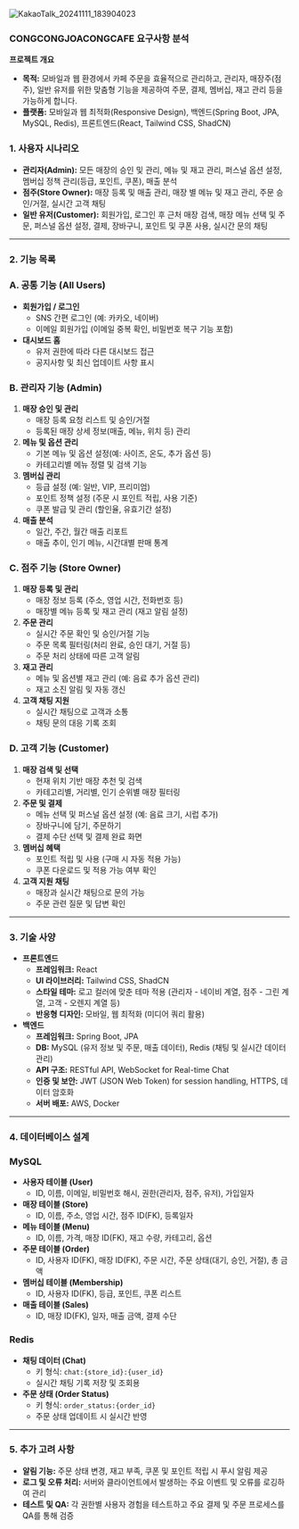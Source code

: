 ![KakaoTalk_20241111_183904023](https://github.com/user-attachments/assets/702c0317-959e-4425-b9f7-b0c46bc5c47e)

### **CONGCONGJOACONGCAFE 요구사항 분석**

**프로젝트 개요**

- **목적:** 모바일과 웹 환경에서 카페 주문을 효율적으로 관리하고, 관리자, 매장주(점주), 일반 유저를 위한 맞춤형 기능을 제공하여 주문, 결제, 멤버십, 재고 관리 등을 가능하게 합니다.
- **플랫폼:** 모바일과 웹 최적화(Responsive Design), 백엔드(Spring Boot, JPA, MySQL, Redis), 프론트엔드(React, Tailwind CSS, ShadCN)

### **1. 사용자 시나리오**

- **관리자(Admin):** 모든 매장의 승인 및 관리, 메뉴 및 재고 관리, 퍼스널 옵션 설정, 멤버십 정책 관리(등급, 포인트, 쿠폰), 매출 분석
- **점주(Store Owner):** 매장 등록 및 매출 관리, 매장 별 메뉴 및 재고 관리, 주문 승인/거절, 실시간 고객 채팅
- **일반 유저(Customer):** 회원가입, 로그인 후 근처 매장 검색, 매장 메뉴 선택 및 주문, 퍼스널 옵션 설정, 결제, 장바구니, 포인트 및 쿠폰 사용, 실시간 문의 채팅

---

### **2. 기능 목록**

### **A. 공통 기능 (All Users)**

- **회원가입 / 로그인**
    - SNS 간편 로그인 (예: 카카오, 네이버)
    - 이메일 회원가입 (이메일 중복 확인, 비밀번호 복구 기능 포함)
- **대시보드 홈**
    - 유저 권한에 따라 다른 대시보드 접근
    - 공지사항 및 최신 업데이트 사항 표시

### **B. 관리자 기능 (Admin)**

1. **매장 승인 및 관리**
    - 매장 등록 요청 리스트 및 승인/거절
    - 등록된 매장 상세 정보(매출, 메뉴, 위치 등) 관리
2. **메뉴 및 옵션 관리**
    - 기본 메뉴 및 옵션 설정(예: 사이즈, 온도, 추가 옵션 등)
    - 카테고리별 메뉴 정렬 및 검색 기능
3. **멤버십 관리**
    - 등급 설정 (예: 일반, VIP, 프리미엄)
    - 포인트 정책 설정 (주문 시 포인트 적립, 사용 기준)
    - 쿠폰 발급 및 관리 (할인율, 유효기간 설정)
4. **매출 분석**
    - 일간, 주간, 월간 매출 리포트
    - 매출 추이, 인기 메뉴, 시간대별 판매 통계

### **C. 점주 기능 (Store Owner)**

1. **매장 등록 및 관리**
    - 매장 정보 등록 (주소, 영업 시간, 전화번호 등)
    - 매장별 메뉴 등록 및 재고 관리 (재고 알림 설정)
2. **주문 관리**
    - 실시간 주문 확인 및 승인/거절 기능
    - 주문 목록 필터링(처리 완료, 승인 대기, 거절 등)
    - 주문 처리 상태에 따른 고객 알림
3. **재고 관리**
    - 메뉴 및 옵션별 재고 관리 (예: 음료 추가 옵션 관리)
    - 재고 소진 알림 및 자동 갱신
4. **고객 채팅 지원**
    - 실시간 채팅으로 고객과 소통
    - 채팅 문의 대응 기록 조회

### **D. 고객 기능 (Customer)**

1. **매장 검색 및 선택**
    - 현재 위치 기반 매장 추천 및 검색
    - 카테고리별, 거리별, 인기 순위별 매장 필터링
2. **주문 및 결제**
    - 메뉴 선택 및 퍼스널 옵션 설정 (예: 음료 크기, 시럽 추가)
    - 장바구니에 담기, 주문하기
    - 결제 수단 선택 및 결제 완료 화면
3. **멤버십 혜택**
    - 포인트 적립 및 사용 (구매 시 자동 적용 가능)
    - 쿠폰 다운로드 및 적용 가능 여부 확인
4. **고객 지원 채팅**
    - 매장과 실시간 채팅으로 문의 가능
    - 주문 관련 질문 및 답변 확인

---

### **3. 기술 사양**

- **프론트엔드**
    - **프레임워크:** React
    - **UI 라이브러리:** Tailwind CSS, ShadCN
    - **스타일 테마:** 로고 컬러에 맞춘 테마 적용 (관리자 - 네이비 계열, 점주 - 그린 계열, 고객 - 오렌지 계열 등)
    - **반응형 디자인:** 모바일, 웹 최적화 (미디어 쿼리 활용)
- **백엔드**
    - **프레임워크:** Spring Boot, JPA
    - **DB:** MySQL (유저 정보 및 주문, 매출 데이터), Redis (채팅 및 실시간 데이터 관리)
    - **API 구조:** RESTful API, WebSocket for Real-time Chat
    - **인증 및 보안:** JWT (JSON Web Token) for session handling, HTTPS, 데이터 암호화
    - **서버 배포:** AWS, Docker

---

### **4. 데이터베이스 설계**

### **MySQL**

- **사용자 테이블 (User)**
    - ID, 이름, 이메일, 비밀번호 해시, 권한(관리자, 점주, 유저), 가입일자
- **매장 테이블 (Store)**
    - ID, 이름, 주소, 영업 시간, 점주 ID(FK), 등록일자
- **메뉴 테이블 (Menu)**
    - ID, 이름, 가격, 매장 ID(FK), 재고 수량, 카테고리, 옵션
- **주문 테이블 (Order)**
    - ID, 사용자 ID(FK), 매장 ID(FK), 주문 시간, 주문 상태(대기, 승인, 거절), 총 금액
- **멤버십 테이블 (Membership)**
    - ID, 사용자 ID(FK), 등급, 포인트, 쿠폰 리스트
- **매출 테이블 (Sales)**
    - ID, 매장 ID(FK), 일자, 매출 금액, 결제 수단

### **Redis**

- **채팅 데이터 (Chat)**
    - 키 형식: `chat:{store_id}:{user_id}`
    - 실시간 채팅 기록 저장 및 조회용
- **주문 상태 (Order Status)**
    - 키 형식: `order_status:{order_id}`
    - 주문 상태 업데이트 시 실시간 반영

---

### **5. 추가 고려 사항**

- **알림 기능:** 주문 상태 변경, 재고 부족, 쿠폰 및 포인트 적립 시 푸시 알림 제공
- **로그 및 오류 처리:** 서버와 클라이언트에서 발생하는 주요 이벤트 및 오류를 로깅하여 관리
- **테스트 및 QA:** 각 권한별 사용자 경험을 테스트하고 주요 결제 및 주문 프로세스를 QA를 통해 검증
